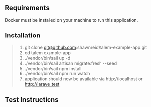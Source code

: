 ## Requirements
Docker must be installed on your machine to run this application.

## Installation 

> 1. git clone git@github.com:shawnreid/talem-example-app.git
> 2. cd talem example-app
> 3. ./vendor/bin/sail up -d
> 4. ./vendor/bin/sail artisan migrate:fresh --seed
> 5. ./vendor/bin/sail npm install
> 6. ./vendor/bin/sail npm run watch
> 7. application should now be available via http://localhost or http://laravel.test

## Test Instructions

